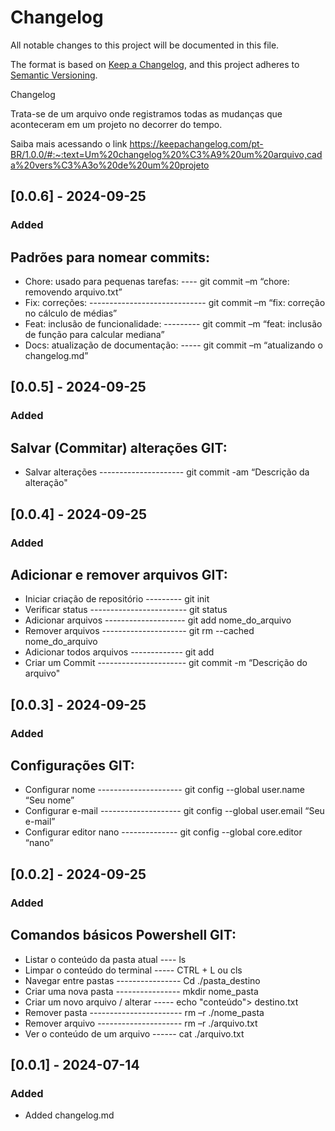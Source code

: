 # Changelog

All notable changes to this project will be documented in this file.

The format is based on [Keep a Changelog](https://keepachangelog.com/en/1.1.0/),
and this project adheres to [Semantic Versioning](https://semver.org/spec/v2.0.0.html).

Changelog 

Trata-se de um arquivo onde registramos todas as mudanças que aconteceram em um projeto no decorrer do tempo. 

Saiba mais acessando o link 
https://keepachangelog.com/pt-BR/1.0.0/#:~:text=Um%20changelog%20%C3%A9%20um%20arquivo,cada%20vers%C3%A3o%20de%20um%20projeto

## [0.0.6] - 2024-09-25

### Added

## Padrões para nomear commits:

- Chore: usado para pequenas tarefas: ---- git commit  –m “chore: removendo arquivo.txt” 
- Fix: correções: ----------------------------- git commit  –m “fix: correção no cálculo de médias” 
- Feat: inclusão de funcionalidade: --------- git commit  –m “feat: inclusão de função para calcular mediana” 
- Docs: atualização de documentação: ----- git commit  –m “atualizando o changelog.md”


## [0.0.5] - 2024-09-25

### Added

## Salvar (Commitar) alterações GIT:

- Salvar alterações --------------------- git commit -am “Descrição da alteração"


## [0.0.4] - 2024-09-25

### Added

## Adicionar e remover arquivos GIT:

- Iniciar criação de repositório --------- git init
- Verificar status ------------------------ git status
- Adicionar arquivos -------------------- git add nome_do_arquivo
- Remover arquivos --------------------- git rm --cached nome_do_arquivo
- Adicionar todos arquivos ------------- git add
- Criar um Commit ---------------------- git commit -m “Descrição do arquivo"


## [0.0.3] - 2024-09-25

### Added

## Configurações GIT:                

- Configurar nome --------------------- git config  --global user.name “Seu nome”
- Configurar e-mail -------------------- git config  --global user.email “Seu e-mail”
- Configurar editor nano -------------- git config  --global core.editor “nano”


## [0.0.2] - 2024-09-25

### Added

## Comandos básicos Powershell GIT:             

- Listar o conteúdo da pasta atual ---- ls
- Limpar o conteúdo do terminal ----- CTRL + L ou cls
- Navegar entre pastas ---------------- Cd ./pasta_destino
- Criar uma nova pasta ---------------- mkdir nome_pasta
- Criar um novo arquivo / alterar ----- echo "conteúdo"> destino.txt
- Remover pasta ----------------------- rm –r ./nome_pasta
- Remover arquivo --------------------- rm –r ./arquivo.txt
- Ver o conteúdo de um arquivo ------ cat ./arquivo.txt


## [0.0.1] - 2024-07-14

### Added

- Added changelog.md